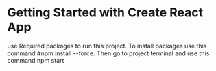 # Getting Started with Create React App

use Required packages to run this project. To install packages use this command #npm install --force. Then go to project terminal and use this command npm start

